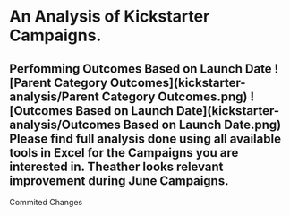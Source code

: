 # An Analysis of Kickstarter Campaigns.
Perfomming Outcomes Based on Launch Date
![Parent Category Outcomes](kickstarter-analysis/Parent Category Outcomes.png)
![Outcomes Based on Launch Date](kickstarter-analysis/Outcomes Based on Launch Date.png)
Please find full analysis done using all available tools in Excel for the Campaigns you are interested in.
Theather looks relevant improvement during June Campaigns.
---
Commited Changes
